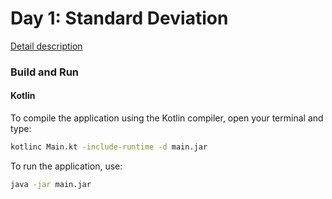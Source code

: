# Day 1: Standard Deviation

[Detail description](https://www.hackerrank.com/challenges/s10-standard-deviation)

### Build and Run

#### Kotlin

To compile the application using the Kotlin compiler, open your terminal and type:
```bash
kotlinc Main.kt -include-runtime -d main.jar
```

To run the application, use:
```bash
java -jar main.jar
```
